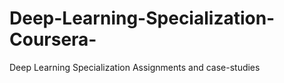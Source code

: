 # Deep-Learning-Specialization-Coursera-
 Deep Learning Specialization Assignments and case-studies
